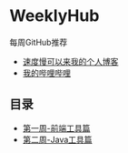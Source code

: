 # WeeklyHub

每周GitHub推荐

- [速度慢可以来我的个人博客](https://www.lookroot.cn/weeklyhub/)
- [我的哔哩哔哩](https://space.bilibili.com/10433048)
  
## 目录

- [第一周-前端工具篇](https://github.com/lookroot/WeeklyHub/blob/master/doc/1-前端工具篇.md)
- [第二周-Java工具篇](https://github.com/lookroot/WeeklyHub/blob/master/doc/2-java工具篇.md)

